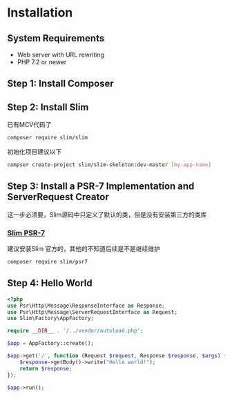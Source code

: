 # Installation

## System Requirements

- Web server with URL rewriting
- PHP 7.2 or newer

## Step 1: Install Composer

## Step 2: Install Slim

已有MCV代码了

```bash
composer require slim/slim
```

初始化项目建议以下

```bash
compser create-project slim/slim-skeleton:dev-master [my-app-name]
```

## Step 3: Install a PSR-7 Implementation and ServerRequest Creator

这一步必须要，Slim源码中只定义了默认的类，但是没有安装第三方的类库

### [Slim PSR-7](https://github.com/slimphp/Slim-Psr7)

建议安装Slim 官方的，其他的不知道后续是不是继续维护

```bash
composer require slim/psr7
```

## Step 4: Hello World

```php
<?php
use Psr\Http\Message\ResponseInterface as Response;
use Psr\Http\Message\ServerRequestInterface as Request;
use Slim\Factory\AppFactory;

require __DIR__ . '/../vendor/autoload.php';

$app = AppFactory::create();

$app->get('/', function (Request $request, Response $response, $args) {
    $response->getBody()->write("Hello world!");
    return $response;
});

$app->run();
```